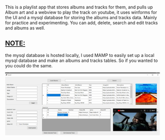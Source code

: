 This is a playlist app that stores albums and tracks for them, and pulls up Album art and a webview to play the track on youtube, it uses winforms for the UI and a mysql database
for storing the albums and tracks data. Mainly for practice and experimenting. You can add, delete, search and edit tracks and albums as well.

<h2><u><b>NOTE: </b></u></h2> the mysql database is hosted locally,
 I used MAMP to easily set up a local mysql database and make an albums and tracks tables. So if you wanted to you could do the same.
 
 ![Alt text](./Screenshot.png?raw=true "Screenshot")